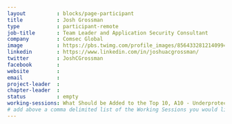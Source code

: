 ```yaml
---
layout          : blocks/page-participant
title           : Josh Grossman
type            : participant-remote
job-title       : Team Leader and Application Security Consultant
company         : Comsec Global
image           : https://pbs.twimg.com/profile_images/856433281214099456/zV995oDu_400x400.jpg
linkedin        : https://www.linkedin.com/in/joshuacgrossman/
twitter         : JoshCGrossman
facebook        :
website         :
email           :
project-leader  :
chapter-leader  :
status          : empty
working-sessions: What Should be Added to the Top 10, A10 - Underprotected APIs, A7 - Insufficient Attack Protection, Collaboratively write revised and new text, OWASP Top 10 Process Discussion, Validation of Weightings Discussion, feedback and conclusion, Peer Review of RC2
# add above a comma delimited list of the Working Sessions you would like to attend (use the session's title)
---
```


<!-- put more details about participant here -->
